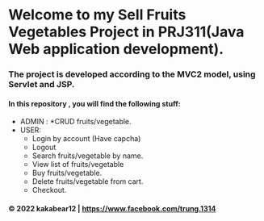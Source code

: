 # Welcome to my Sell Fruits Vegetables Project in PRJ311(Java Web application development).

###  The project is developed according to the MVC2 model, using Servlet and JSP.
#### In this repository , you will find the following stuff:

* ADMIN : 
	*CRUD fruits/vegetable.
* USER:
	* Login by account (Have capcha)
	* Logout
	* Search fruits/vegetable by name.
	* View list of fruits/vegetable
	* Buy fruits/vegetable.
	* Delete fruits/vegetable from cart.
	* Checkout.

#### © 2022 kakabear12 | https://www.facebook.com/trung.1314